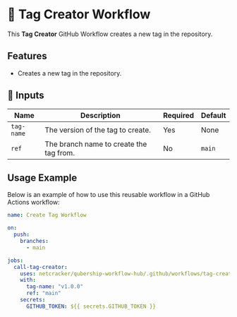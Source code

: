 # 🚀 Tag Creator Workflow

This **Tag Creator** GitHub Workflow creates a new tag in the repository.

## Features

- Creates a new tag in the repository.

## 📌 Inputs

| Name       | Description                             | Required | Default |
| ---------- | --------------------------------------- | -------- | ------- |
| `tag-name` | The version of the tag to create.       | Yes      | None    |
| `ref`      | The branch name to create the tag from. | No       | `main`  |

## Usage Example

Below is an example of how to use this reusable workflow in a GitHub Actions workflow:

```yaml
name: Create Tag Workflow

on:
  push:
    branches:
      - main

jobs:
  call-tag-creator:
    uses: netcracker/qubership-workflow-hub/.github/workflows/tag-creator.yml@main
    with:
      tag-name: "v1.0.0"
      ref: "main"
    secrets:
      GITHUB_TOKEN: ${{ secrets.GITHUB_TOKEN }}
```
